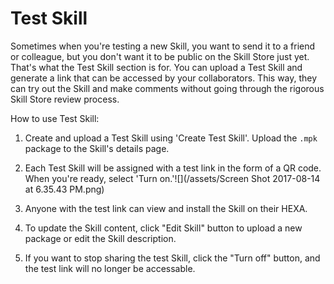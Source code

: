 # Test Skill

Sometimes when you're testing a new Skill, you want to send it to a friend or colleague, but you don't want it to be public on the Skill Store just yet. That's what the Test Skill section is for. You can upload a Test Skill and generate a link that can be accessed by your collaborators. This way, they can try out the Skill and make comments without going through the rigorous Skill Store review process.

How to use Test Skill:

1. Create and upload a Test Skill using 'Create Test Skill'. Upload the `.mpk` package to the Skill's details page.

2. Each Test Skill will be assigned with a test link in the form of a QR code. When you're ready, select 'Turn on.'![](/assets/Screen Shot 2017-08-14 at 6.35.43 PM.png)

3. Anyone with the test link can view and install the Skill on their HEXA.

4. To update the Skill content, click "Edit Skill" button to upload a new package or edit the Skill description.

5. If you want to stop sharing the test Skill, click the "Turn off" button, and the test link will no longer be accessable.



